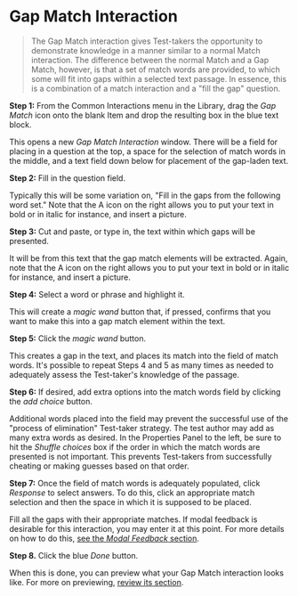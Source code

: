 <!--
created_at: 2015-05-15
authors:         
    - "Ben Angel"    
--> 

# Gap Match Interaction

>The Gap Match interaction gives Test-takers the opportunity to demonstrate knowledge in a manner similar to a normal Match interaction. The difference between the normal Match and a Gap Match, however, is that a set of match words are provided, to which some will fit into gaps within a selected text passage. In essence, this is a combination of a match interaction and a "fill the gap" question. 

**Step 1:** From the Common Interactions menu in the Library, drag the *Gap Match* icon onto the blank Item and drop the resulting box in the blue text block.

This opens a new *Gap Match Interaction* window. There will be a field for placing in a question at the top, a space for the selection of match words in the middle, and a text field down below for placement of the gap-laden text.

**Step 2:** Fill in the question field. 

Typically this will be some variation on, "Fill in the gaps from the following word set." Note that the A icon on the right allows you to put your text in bold or in italic for instance, and insert a picture.

**Step 3:** Cut and paste, or type in, the text within which gaps will be presented. 

It will be from this text that the gap match elements will be extracted. Again, note that the A icon on the right allows you to put your text in bold or in italic for instance, and insert a picture.

**Step 4:** Select a word or phrase and highlight it.

This will create a *magic wand* button that, if pressed, confirms that you want to make this into a gap match element within the text.

**Step 5:** Click the *magic wand* button.

This creates a gap in the text, and places its match into the field of match words. It's possible to repeat Steps 4 and 5 as many times as needed to adequately assess the Test-taker's knowledge of the passage.

**Step 6:** If desired, add extra options into the match words field by clicking the *add choice* button.

Additional words placed into the field may prevent the successful use of the "process of elimination" Test-taker strategy. The test author may add as many extra words as desired. In the Properties Panel to the left, be sure to hit the *Shuffle choices* box if the order in which the match words are presented is not important. This prevents Test-takers from successfully cheating or making guesses based on that order.

**Step 7:** Once the field of match words is adequately populated, click *Response* to select answers. To do this, click an appropriate match selection and then the space in which it is supposed to be placed.

Fill all the gaps with their appropriate matches. If modal feedback is desirable for this interaction, you may enter it at this point. For more details on how to do this, [see the *Modal Feedback* section](../items/modal-feedback.md).

**Step 8.** Click the blue *Done* button.

When this is done, you can preview what your Gap Match interaction looks like. For more on previewing, [review its section](../items/preview.md).

